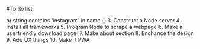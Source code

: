 #To do list:

<!-- 1. ~~Do a simple mock-up~~ -->
<!-- 2. Implement a basic JS regarding the funcionality of webpage -->
<!-- a) form contains valid url -->
b) string contains 'instagram' in name ()
3. Construct a Node server
4. Install all frameworks
5. Program Node to scrape a webpage
6. Make a userfriendly download page!
7. Make about section
8. Enchance the design
9. Add UX things
10. Make it PWA

